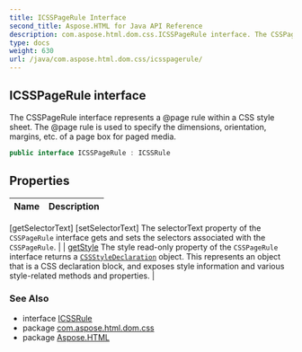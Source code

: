 ```yaml
---
title: ICSSPageRule Interface
second_title: Aspose.HTML for Java API Reference
description: com.aspose.html.dom.css.ICSSPageRule interface. The CSSPageRule interface represents a page rule within a CSS style sheet. The page rule is used to specify the dimensions orientation margins etc. of a page box for paged media
type: docs
weight: 630
url: /java/com.aspose.html.dom.css/icsspagerule/
---
```

## ICSSPageRule interface

The CSSPageRule interface represents a @page rule within a CSS style sheet. The @page rule is used to specify the dimensions, orientation, margins, etc. of a page box for paged media.

```java
public interface ICSSPageRule : ICSSRule
```

## Properties

| Name | Description |
| --- | --- |
[getSelectorText]
[setSelectorText] The selectorText property of the `CSSPageRule` interface gets and sets the selectors associated with the `CSSPageRule`. |
| [getStyle](../../com.aspose.html.dom.css/icsspagerule/style/) The style read-only property of the `CSSPageRule` interface returns a [`CSSStyleDeclaration`](../icssstyledeclaration/) object. This represents an object that is a CSS declaration block, and exposes style information and various style-related methods and properties. |

### See Also

* interface [ICSSRule](../icssrule/)
* package [com.aspose.html.dom.css](../../com.aspose.html.dom.css/)
* package [Aspose.HTML](../../)
